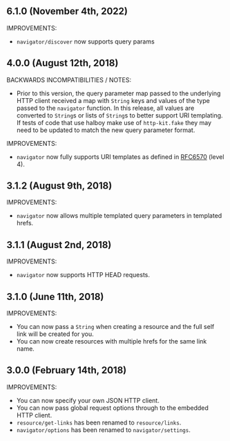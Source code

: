 ## 6.1.0 (November 4th, 2022)

IMPROVEMENTS:

* `navigator/discover` now supports query params

## 4.0.0 (August 12th, 2018)

BACKWARDS INCOMPATIBILITIES / NOTES:

* Prior to this version, the query parameter map passed to the underlying HTTP
client received a map with `String` keys and values of the type passed to the
`navigator` function. In this release, all values are converted to `String`s or
lists of `String`s to better support URI templating. If tests of code that use
halboy make use of `http-kit.fake` they may need to be updated to match the 
new query parameter format.

IMPROVEMENTS:

* `navigator` now fully supports URI templates as defined in 
[RFC6570](https://tools.ietf.org/html/rfc6570) (level 4).

## 3.1.2 (August 9th, 2018)

IMPROVEMENTS:

* `navigator` now allows multiple templated query parameters in templated hrefs.

## 3.1.1 (August 2nd, 2018)

IMPROVEMENTS:

* `navigator` now supports HTTP HEAD requests.

## 3.1.0 (June 11th, 2018)

IMPROVEMENTS:

* You can now pass a `String` when creating a resource and the full self link 
will be created for you.
* You can now create resources with multiple hrefs for the same link name. 

## 3.0.0 (February 14th, 2018)

IMPROVEMENTS:

* You can now specify your own JSON HTTP client.
* You can now pass global request options through to the embedded HTTP client.
* `resource/get-links` has been renamed to `resource/links`.
* `navigator/options` has been renamed to `navigator/settings`.

